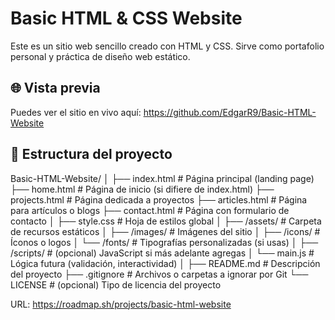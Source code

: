 # Basic HTML & CSS Website

Este es un sitio web sencillo creado con HTML y CSS. Sirve como portafolio personal y práctica de diseño web estático.

## 🌐 Vista previa

Puedes ver el sitio en vivo aquí: https://github.com/EdgarR9/Basic-HTML-Website

## 📁 Estructura del proyecto

Basic-HTML-Website/
│
├── index.html                  # Página principal (landing page)
├── home.html                   # Página de inicio (si difiere de index.html)
├── projects.html               # Página dedicada a proyectos
├── articles.html               # Página para artículos o blogs
├── contact.html                # Página con formulario de contacto
│
├── style.css                   # Hoja de estilos global
│
├── /assets/                    # Carpeta de recursos estáticos
│   ├── /images/                # Imágenes del sitio
│   ├── /icons/                 # Íconos o logos
│   └── /fonts/                 # Tipografías personalizadas (si usas)
│
├── /scripts/                   # (opcional) JavaScript si más adelante agregas
│   └── main.js                 # Lógica futura (validación, interactividad)
│
├── README.md                   # Descripción del proyecto
├── .gitignore                  # Archivos o carpetas a ignorar por Git
└── LICENSE                     # (opcional) Tipo de licencia del proyecto

URL: https://roadmap.sh/projects/basic-html-website
